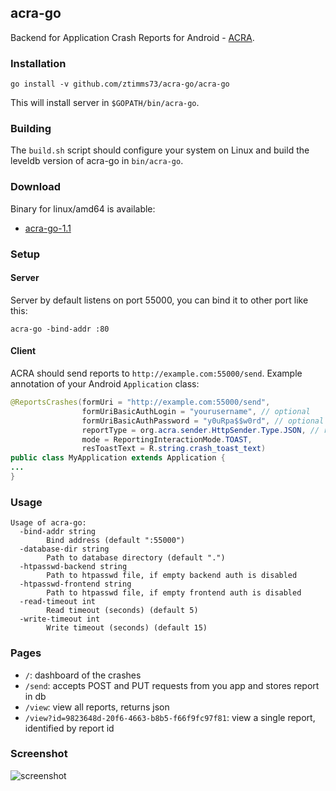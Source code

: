 ## acra-go

Backend for Application Crash Reports for Android - [ACRA](https://github.com/ACRA/acra).

### Installation

    go install -v github.com/ztimms73/acra-go/acra-go

This will install server in `$GOPATH/bin/acra-go`.

### Building

The `build.sh` script should configure your system on Linux and build the leveldb version of acra-go in `bin/acra-go`.

### Download

Binary for linux/amd64 is available:

 - [acra-go-1.1](https://github.com/ztimms73/acra-go/releases/download/1.1/acra-go-1.1.tar.gz)

### Setup

#### Server

Server by default listens on port 55000, you can bind it to other port like this:

    acra-go -bind-addr :80

#### Client

ACRA should send reports to `http://example.com:55000/send`. Example annotation of your Android `Application` class:

```java
@ReportsCrashes(formUri = "http://example.com:55000/send",
                formUriBasicAuthLogin = "yourusername", // optional
                formUriBasicAuthPassword = "y0uRpa$$w0rd", // optional
                reportType = org.acra.sender.HttpSender.Type.JSON, // recommended
                mode = ReportingInteractionMode.TOAST,
                resToastText = R.string.crash_toast_text)
public class MyApplication extends Application {
...
}
```

### Usage

```
Usage of acra-go:
  -bind-addr string
        Bind address (default ":55000")
  -database-dir string
        Path to database directory (default ".")
  -htpasswd-backend string
        Path to htpasswd file, if empty backend auth is disabled
  -htpasswd-frontend string
        Path to htpasswd file, if empty frontend auth is disabled
  -read-timeout int
        Read timeout (seconds) (default 5)
  -write-timeout int
        Write timeout (seconds) (default 15)
```

### Pages

  * `/`: dashboard of the crashes
  * `/send`: accepts POST and PUT requests from you app and stores report in db
  * `/view`: view all reports, returns json
  * `/view?id=9823648d-20f6-4663-b8b5-f66f9fc97f81`: view a single report, identified by report id

### Screenshot

![screenshot](https://goo.gl/E38Gyw)
